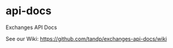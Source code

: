 api-docs
========

Exchanges API Docs

See our Wiki: https://github.com/tandp/exchanges-api-docs/wiki
